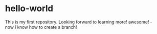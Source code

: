 # hello-world
This is my first repository. Looking forward to learning more!
awesome! - now i know how to create a branch!
